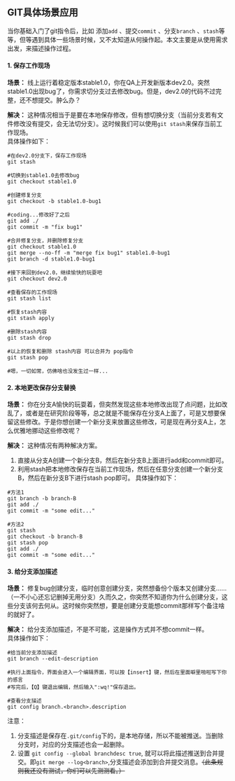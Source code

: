 ## GIT具体场景应用 
当你基础入门了git指令后，比如 添加`add` 、提交`commit` 、分支`branch` 、`stash`等等，但等遇到具体一些场景时候，又不太知道从何操作起。本文主要是从使用需求出发，来描述操作过程。

#### 1. 保存工作现场
**场景：**  线上运行着稳定版本stable1.0，你在QA上开发新版本dev2.0。突然stable1.0出现bug了，你需求切分支过去修改bug。但是，dev2.0的代码不过完整，还不想提交。肿么办？  

**解决：**  这种情况相当于是要在本地保存修改，但有想切换分支（当前分支若有文件修改没有提交，会无法切分支）。这时候我们可以使用`git stash`来保存当前工作现场。  
具体操作如下：
```
#在dev2.0分支下，保存工作现场
git stash

#切换到stable1.0去修改bug
git checkout stable1.0

#创建修复分支
git checkout -b stable1.0-bug1

#coding...修改好了之后
git add ./
git commit -m "fix bug1"

#合并修复分支，并删除修复分支
git checkout stable1.0
git merge --no-ff -m "merge fix bug1" stable1.0-bug1
git branch -d stable1.0-bug1

#接下来回到dev2.0，继续愉快的玩耍吧
git checkout dev2.0

#查看保存的工作现场
git stash list

#恢复stash内容
git stash apply

#删除stash内容
git stash drop

#以上的恢复和删除 stash内容 可以合并为 pop指令
git stash pop

#嗯，一切如常，仿佛啥也没发生过一样...

```

#### 2. 本地更改保存分支替换
**场景：**  你在分支A愉快的玩耍着，但突然发现这些本地修改出现了点问题，比如改乱了，或者是在研究阶段等等，总之就是不能保存在分支A上面了，可是又想要保留这些修改。于是你想创建一个新分支来放置这些修改，可是现在再分支A上，怎么优雅地挪动这些修改呢？

**解决：**  这种情况有两种解决方案。   
1.  直接从分支A创建一个新分支B，然后在新分支B上面进行add和commit即可。  
2.  利用stash把本地修改保存在当前工作现场，然后在任意分支创建一个新分支B，然后在新分支B下进行stash pop即可。
具体操作如下：
```
#方法1
git branch -b branch-B
git add ./
git commit -m "some edit..."

#方法2
git stash
git checkout -b branch-B
git stash pop
git add ./
git commit -m "some edit..."

```

#### 3. 给分支添加描述
**场景：**  修复bug创建分支，临时创意创建分支，突然想备份个版本又创建分支……（一不小心还忘记删掉无用分支）久而久之，你突然不知道你为什么创建分支，这些分支该何去何从。这时候你突然想，要是创建分支能想commit那样写个备注啥的就好了。

**解决：**  给分支添加描述，不是不可能，这是操作方式并不想commit一样。   
具体操作如下：
```
#给当前分支添加描述
git branch --edit-description

#执行上面指令，界面会进入一个编辑界面，可以按【insert】键，然后在里面噼里啪啦写下你的感言
#写完后，【Q】键退出编辑，然后输入":wq!"保存退出。

#查看分支描述
git config branch.<branch>.description

```
注意：  
1. 分支描述是保存在`.git/config`下的，是本地存储，所以不能被推送。当删除分支时，对应的分支描述也会一起删除。  
2. 设置 `git config --global branchdesc true`, 就可以将此描述推送到合并提交。即`git merge --log<branch>`,分支描述会添加到合并提交消息。~~（此条规则我还没有测试，你们可以先测测看。）~~
